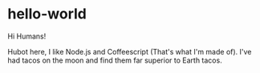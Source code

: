# hello-world

Hi Humans!

Hubot here, I like Node.js and Coffeescript (That's what I'm made of).
I've had tacos on the moon and find them far superior to Earth tacos.
